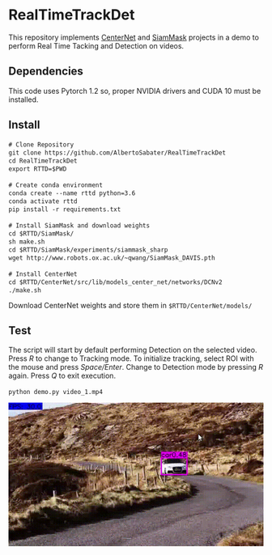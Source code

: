 # RealTimeTrackDet

This repository implements [CenterNet](https://github.com/xingyizhou/CenterNet) and [SiamMask](https://github.com/foolwood/SiamMask) projects in a demo to perform Real Time Tacking and Detection on videos.

## Dependencies

This code uses Pytorch 1.2 so, proper NVIDIA drivers and CUDA 10 must be installed.

## Install

```
# Clone Repository
git clone https://github.com/AlbertoSabater/RealTimeTrackDet
cd RealTimeTrackDet
export RTTD=$PWD

# Create conda environment
conda create --name rttd python=3.6
conda activate rttd
pip install -r requirements.txt

# Install SiamMask and download weights
cd $RTTD/SiamMask/
sh make.sh
cd $RTTD/SiamMask/experiments/siammask_sharp
wget http://www.robots.ox.ac.uk/~qwang/SiamMask_DAVIS.pth

# Install CenterNet
cd $RTTD/CenterNet/src/lib/models_center_net/networks/DCNv2
./make.sh
```

Download CenterNet weights and store them in `$RTTD/CenterNet/models/`

## Test

The script will start by default performing Detection on the selected video.
Press _R_ to change to Tracking mode. To initialize tracking, select ROI with the mouse and press _Space/Enter_.
Change to Detection mode by pressing _R_ again.
Press _Q_ to exit execution.

`python demo.py video_1.mp4`

![](test_data/video_1.gif)
